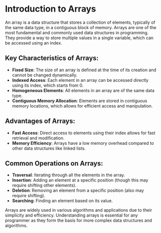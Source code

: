 # Introduction to Arrays

An array is a data structure that stores a collection of elements, typically of the same data type, in a contiguous block of memory. Arrays are one of the most fundamental and commonly used data structures in programming. They provide a way to store multiple values in a single variable, which can be accessed using an index.

## Key Characteristics of Arrays:
- **Fixed Size**: The size of an array is defined at the time of its creation and cannot be changed dynamically.
- **Indexed Access**: Each element in an array can be accessed directly using its index, which starts from 0.
- **Homogeneous Elements**: All elements in an array are of the same data type.
- **Contiguous Memory Allocation**: Elements are stored in contiguous memory locations, which allows for efficient access and manipulation.

## Advantages of Arrays:
- **Fast Access**: Direct access to elements using their index allows for fast retrieval and modification.
- **Memory Efficiency**: Arrays have a low memory overhead compared to other data structures like linked lists.

## Common Operations on Arrays:
- **Traversal**: Iterating through all the elements in the array.
- **Insertion**: Adding an element at a specific position (though this may require shifting other elements).
- **Deletion**: Removing an element from a specific position (also may require shifting).
- **Searching**: Finding an element based on its value.

Arrays are widely used in various algorithms and applications due to their simplicity and efficiency. Understanding arrays is essential for any programmer as they form the basis for more complex data structures and algorithms.